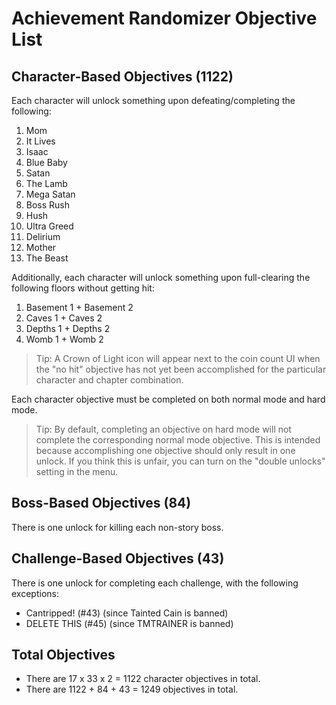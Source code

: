 # Achievement Randomizer Objective List

## Character-Based Objectives (1122)

Each character will unlock something upon defeating/completing the following:

1. Mom
2. It Lives
3. Isaac
4. Blue Baby
5. Satan
6. The Lamb
7. Mega Satan
8. Boss Rush
9. Hush
10. Ultra Greed
11. Delirium
12. Mother
13. The Beast

Additionally, each character will unlock something upon full-clearing the following floors without getting hit:

1. Basement 1 + Basement 2
2. Caves 1 + Caves 2
3. Depths 1 + Depths 2
4. Womb 1 + Womb 2

> Tip: A Crown of Light icon will appear next to the coin count UI when the "no hit" objective has not yet been accomplished for the particular character and chapter combination.

Each character objective must be completed on both normal mode and hard mode.

> Tip: By default, completing an objective on hard mode will not complete the corresponding normal mode objective. This is intended because accomplishing one objective should only result in one unlock. If you think this is unfair, you can turn on the "double unlocks" setting in the menu.

## Boss-Based Objectives (84)

There is one unlock for killing each non-story boss.

## Challenge-Based Objectives (43)

There is one unlock for completing each challenge, with the following exceptions:

- Cantripped! (#43) (since Tainted Cain is banned)
- DELETE THIS (#45) (since TMTRAINER is banned)

## Total Objectives

- There are 17 x 33 x 2 = 1122 character objectives in total.
- There are 1122 + 84 + 43 = 1249 objectives in total.
